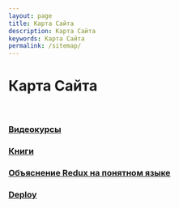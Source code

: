 ```yaml
---
layout: page
title: Карта Сайта
description: Карта Сайта
keywords: Карта Сайта
permalink: /sitemap/
---
```


# Карта Сайта

<br/>

### [Видеокурсы](/courses/)

### [Книги](/books/)

### [Объяснение Redux на понятном языке](/dev/frontend/react/redux/)

### [Deploy](/deploy/)
